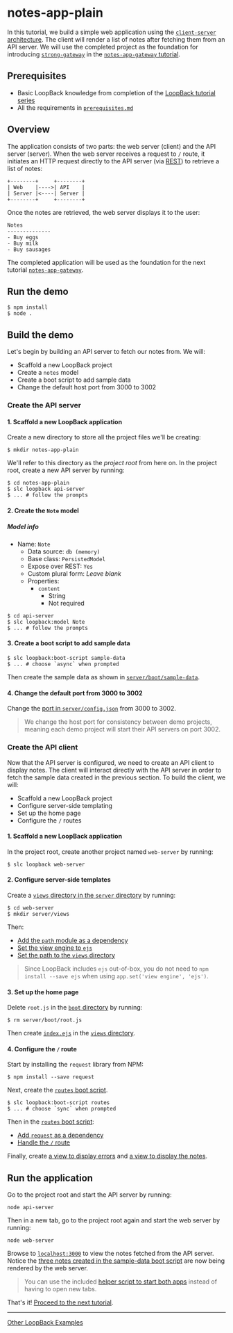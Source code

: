 # notes-app-plain

In this tutorial, we build a simple web application using the [`client-server`
architecture](http://simple.wikipedia.org/wiki/Client-server). The client will
render a list of notes after fetching them from an API server. We will use the
completed project as the foundation for introducing [`strong-gateway`](https://github.com/strongloop/strong-gateway)
in the [`notes-app-gateway` tutorial](notes-app-gateway).

## Prerequisites

- Basic LoopBack knowledge from completion of the [LoopBack tutorial series](https://github.com/strongloop/loopback-example#tutorial-series)
- All the requirements in [`prerequisites.md`](../doc/prerequisites.md)

## Overview

The application consists of two parts: the web server (client) and the API
server (server). When the web server receives a request to `/` route, it
initiates an HTTP request directly to the API server (via [REST](http://en.wikipedia.org/wiki/Representational_state_transfer))
to retrieve a list of notes:

```
+--------+     +--------+
| Web    |---->| API    |
| Server |<----| Server |
+--------+     +--------+
```

Once the notes are retrieved, the web server displays it to the user:

```
Notes
--------------
- Buy eggs
- Buy milk
- Buy sausages
```

The completed application will be used as the foundation for the next tutorial
[`notes-app-gateway`](../notes-app-gateway).

## Run the demo

```
$ npm install
$ node .
```

## Build the demo

Let's begin by building an API server to fetch our notes from. We will:

- Scaffold a new LoopBack project
- Create a `notes` model
- Create a boot script to add sample data
- Change the default host port from 3000 to 3002

### Create the API server

#### 1. Scaffold a new LoopBack application

Create a new directory to store all the project files we'll be creating:

```
$ mkdir notes-app-plain
```

We'll refer to this directory as the *project root* from here on. In the
project root, create a new API server by running:

```
$ cd notes-app-plain
$ slc loopback api-server
$ ... # follow the prompts
```

#### 2. Create the `Note` model

##### Model info

- Name: `Note`
  - Data source: `db (memory)`
  - Base class: `PersistedModel`
  - Expose over REST: `Yes`
  - Custom plural form: *Leave blank*
  - Properties:
    - `content`
      - String
      - Not required

```
$ cd api-server
$ slc loopback:model Note
$ ... # follow the prompts
```

#### 3. Create a boot script to add sample data

```
$ slc loopback:boot-script sample-data
$ ... # choose `async` when prompted
```

Then create the sample data as shown in [`server/boot/sample-data`](api-server/server/boot/sample-data.js#L2-L16).

#### 4. Change the default port from 3000 to 3002

Change the [port in `server/config.json`](api-server/server/config.json#L4)
from 3000 to 3002.

> We change the host port for consistency between demo projects, meaning each
> demo project will start their API servers on port 3002.

### Create the API client

Now that the API server is configured, we need to create an API client to
display notes. The client will interact directly with the API server in order to
fetch the sample data created in the previous section. To build the client, we
will:

- Scaffold a new LoopBack project
- Configure server-side templating
- Set up the home page
- Configure the `/` routes

#### 1. Scaffold a new LoopBack application

In the project root, create another project named `web-server` by running:

```
$ slc loopback web-server
```

#### 2. Configure server-side templates

Create a [`views` directory in the `server` directory](web-server/server/views)
by running:

```
$ cd web-server
$ mkdir server/views
```

Then:

- [Add the `path` module as a dependency](web-server/server/server.js#L3)
- [Set the view engine to `ejs`](web-server/server/server.js#L6)
- [Set the path to the `views` directory](web-server/server/server.js#L7)

> Since LoopBack includes `ejs` out-of-box, you do not need to `npm install
> --save ejs` when using `app.set('view engine', 'ejs')`.

#### 3. Set up the home page

Delete `root.js` in the [`boot` directory](web-server/server/boot) by running:

```
$ rm server/boot/root.js
```

Then create [`index.ejs`](web-server/server/views/index.ejs) in the [`views`
directory](web-server/server/views).

#### 4. Configure the `/` route

Start by installing the `request` library from NPM:

```
$ npm install --save request
```

Next, create the [`routes` boot script](web-server/server/boot/routes.js).

```
$ slc loopback:boot-script routes
$ ... # choose `sync` when prompted
```

Then in the [`routes` boot script](web-server/server/boot/routes.js):

- [Add `request` as a dependency](web-server/server/boot/routes.js#L1)
- [Handle the `/` route](web-server/server/boot/routes.js#L4-L18)

Finally, create [a view to display errors](web-server/server/views/error.ejs)
and [a view to display the notes](web-server/server/views/notes.ejs).

## Run the application

Go to the project root and start the API server by running:

```
node api-server
```

Then in a new tab, go to the project root again and start the web server by
running:

```
node web-server
```

Browse to [`localhost:3000`](http://localhost:3000) to view the notes fetched
from the API server. Notice the [three notes created in the sample-data boot
script](api-server/server/boot/sample-data.js#L6-L8) are now being rendered by
the web server.

> You can use the included [helper script to start both apps](server.js)
> instead of having to open new tabs.

That's it! [Proceed to the next tutorial](../notes-app-gateway).

---

[Other LoopBack Examples](https://github.com/strongloop/loopback-example)
